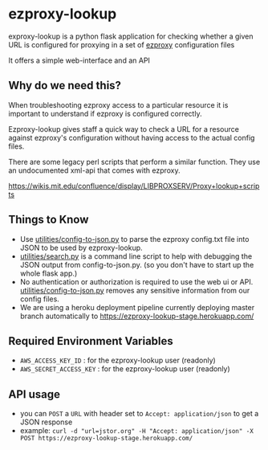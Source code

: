 # ezproxy-lookup
exproxy-lookup is a python flask application for checking whether
a given URL is configured for proxying in a set of [ezproxy](https://www.oclc.org/en/ezproxy.html) configuration files

It offers a simple web-interface and an API

## Why do we need this?
When troubleshooting ezproxy access to a particular resource it is important to understand if ezproxy is configured correctly.

Ezproxy-lookup gives staff a quick way to check a URL for a resource against ezproxy's configuration without having access to the actual config files.

There are some legacy perl scripts that perform a similar function. They use an undocumented xml-api that comes with ezproxy.

https://wikis.mit.edu/confluence/display/LIBPROXSERV/Proxy+lookup+scripts

## Things to Know
- Use [utilities/config-to-json.py](https://github.com/MITLibraries/ezproxy-lookup/blob/master/utilities/config-to-json.py) to parse the ezproxy config.txt file into JSON to be used by ezproxy-lookup. 
- [utilities/search.py](https://github.com/MITLibraries/ezproxy-lookup/blob/master/utilities/config-to-json.py) is a command line script to help with debugging the JSON output from config-to-json.py. (so you don't have to start up the whole flask app.) 
- No authentication or authorization is required to use the web ui or API. [utilities/config-to-json.py](https://github.com/MITLibraries/ezproxy-lookup/blob/master/utilities/config-to-json.py) removes any sensitive information from our config files. 
- We are using a heroku deployment pipeline currently deploying master branch automatically to https://ezproxy-lookup-stage.herokuapp.com/

## Required Environment Variables
- `AWS_ACCESS_KEY_ID` : for the ezproxy-lookup user (readonly)
- `AWS_SECRET_ACCESS_KEY` : for the ezproxy-lookup user (readonly)

## API usage
- you can `POST` a `URL` with header set to `Accept: application/json` to get a JSON response
- example: `curl -d "url=jstor.org" -H "Accept: application/json" -X POST https://ezproxy-lookup-stage.herokuapp.com/`
